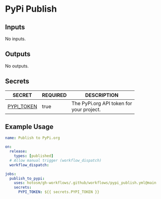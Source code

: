 # PyPi Publish

## Inputs

<!-- AUTO-DOC-INPUT:START - Do not remove or modify this section -->
No inputs.
<!-- AUTO-DOC-INPUT:END -->

## Outputs

<!-- AUTO-DOC-OUTPUT:START - Do not remove or modify this section -->
No outputs.
<!-- AUTO-DOC-OUTPUT:END -->

## Secrets

<!-- AUTO-DOC-SECRETS:START - Do not remove or modify this section -->

|                              SECRET                              | REQUIRED |                  DESCRIPTION                  |
|------------------------------------------------------------------|----------|-----------------------------------------------|
| <a name="secret_PYPI_TOKEN"></a>[PYPI_TOKEN](#secret_PYPI_TOKEN) |   true   | The PyPi.org API token for <br>your project.  |

<!-- AUTO-DOC-SECRETS:END -->

## Example Usage

```yaml
name: Publish to PyPi.org

on:
  release:
    types: [published]
  # Allow manual trigger (workflow_dispatch)
  workflow_dispatch:

jobs:
  publish_to_pypi:
    uses: hotosm/gh-workflows/.github/workflows/pypi_publish.yml@main
    secrets:
      PYPI_TOKEN: ${{ secrets.PYPI_TOKEN }}
```
